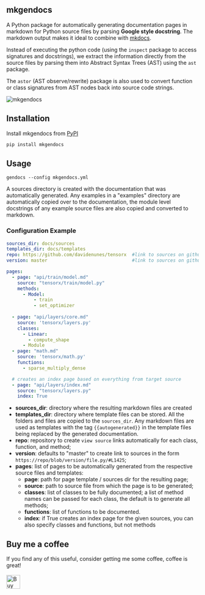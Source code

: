 ## mkgendocs
A Python package for automatically generating documentation pages in markdown for 
Python source files by parsing **Google style docstring**. The markdown output makes it
ideal to combine with [mkdocs](https://www.mkdocs.org/). 

Instead of executing the python code (using the `inspect` package to access signatures and docstrings), we extract the information directly from the source files by parsing them into Abstract Syntax Trees (AST) using the `ast` package. 

The `astor` (AST observe/rewrite) package is also used to convert function or class signatures from AST nodes back into source code strings.
 
![mkgendocs](mkgendocs.png)

## Installation
Install mkgendocs from [PyPI](https://pypi.org/project/mkgendocs/)

```python
pip install mkgendocs
```

## Usage

```
gendocs --config mkgendocs.yml
```

A sources directory is created with the documentation that was automatically generated.
Any examples in a "examples" directory are automatically copied over to the documentation, 
the module level docstrings of any example source files are also copied and converted to markdown. 


### Configuration Example

````yaml
sources_dir: docs/sources
templates_dir: docs/templates
repo: https://github.com/davidenunes/tensorx  #link to sources on github
version: master                               #link to sources on github

pages:
  - page: "api/train/model.md"
    source: "tensorx/train/model.py"
    methods:
      - Model:
          - train
          - set_optimizer
  
  - page: "api/layers/core.md"
    source: 'tensorx/layers.py'
    classes:
      - Linear:
        - compute_shape
      - Module
  - page: "math.md"
    source: 'tensorx/math.py'
    functions:
      - sparse_multiply_dense

  # creates an index page based on everything from target source
  - page: "api/layers/index.md"
    source: "tensorx/layers.py"
    index: True
````

* **sources_dir**: directory where the resulting markdown files are created
* **templates_dir**: directory where template files can be stored. All the folders and files are 
copied to the `sources_dir`. Any markdown files are used as templates with the 
tag `{{autogenerated}}` in the template files being replaced by the generated documentation.
* **repo**: repository to create `view source` links automatically for each class, function, and method;
* **version**: defaults to "master" to create link to sources in the form `https://repo/blob/version/file.py/#L1425`;
* **pages**: list of pages to be automatically generated from the respective source files and templates:
    * **page**: path for page template / sources dir for the resulting page;
    * **source**: path to source file from which the page is to be generated;
    * **classes**: list of classes to be fully documented; a list of method names can be passed for each class, the default is
      to generate all methods; 
    * **functions**: list of functions to be documented.
    * **index**: if True creates an index page for the given sources, you can also specify classes and functions, but not methods
  

## Buy me a coffee
If you find any of this useful, consider getting me some coffee, coffee is great!
<br/><br/>
<a href='https://ko-fi.com/Y8Y0RZO6' target='_blank'><img height='36' style='border:0px;height:36px;' src='https://az743702.vo.msecnd.net/cdn/kofi3.png?v=0' border='0' alt='Buy Me a Coffee at ko-fi.com' /></a>
